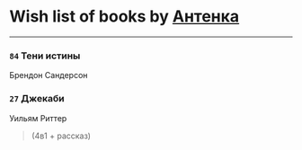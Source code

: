 # Wish list of books by [Антенка](https://plus.google.com/u/0/118158645037334943900/)
---

### `84` Тени истины
Брендон Сандерсон

### `27` Джекаби
Уильям Риттер
> (4в1 + рассказ)

